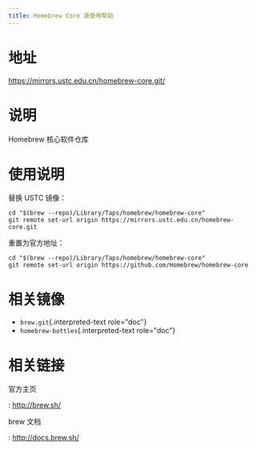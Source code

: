 ```yaml
---
title: Homebrew Core 源使用帮助
---
```


地址
====

<https://mirrors.ustc.edu.cn/homebrew-core.git/>

说明
====

Homebrew 核心软件仓库

使用说明
========

替换 USTC 镜像：

    cd "$(brew --repo)/Library/Taps/homebrew/homebrew-core"
    git remote set-url origin https://mirrors.ustc.edu.cn/homebrew-core.git

重置为官方地址：

    cd "$(brew --repo)/Library/Taps/homebrew/homebrew-core"
    git remote set-url origin https://github.com/Homebrew/homebrew-core

相关镜像
========

-   `brew.git`{.interpreted-text role="doc"}
-   `homebrew-bottles`{.interpreted-text role="doc"}

相关链接
========

官方主页

:   <http://brew.sh/>

brew 文档

:   <http://docs.brew.sh/>
